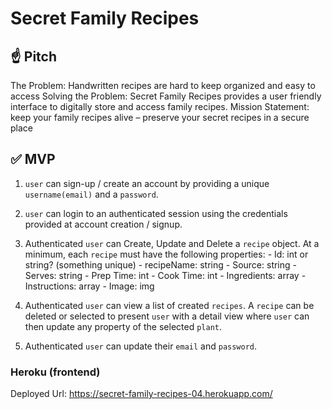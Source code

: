 # Secret Family Recipes

## ☝️ **Pitch**

The Problem: Handwritten recipes are hard to keep organized and easy to access
Solving the Problem: Secret Family Recipes provides a user friendly interface to digitally store and access family recipes.
Mission Statement: keep your family recipes alive – preserve your secret recipes in a secure place

## ✅  **MVP**

1. `user` can sign-up / create an account by providing a unique `username(email)` and a `password`. 
2. `user` can login to an authenticated session using the credentials provided at account creation / signup.
3. Authenticated `user` can Create, Update and Delete a `recipe` object. At a minimum, each `recipe` must have the following properties: 
        - Id: int or string? (something unique)
        - recipeName: string
        - Source: string
        - Serves: string
        - Prep Time: int
        - Cook Time: int
        - Ingredients: array
        - Instructions: array
        - Image: img

4. Authenticated `user` can view a list of created `recipes`.  A `recipe` can be deleted or selected to present `user` with a detail view where `user` can then update any property of the selected `plant`. 
5. Authenticated `user` can update their `email` and `password`.

### Heroku (frontend)

Deployed Url: https://secret-family-recipes-04.herokuapp.com/

